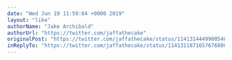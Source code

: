 ```yaml
---
date: "Wed Jun 19 11:59:04 +0000 2019"
layout: "like"
authorName: "Jake Archibald"
authorUrl: "https://twitter.com/jaffathecake"
originalPost: "https://twitter.com/jaffathecake/status/1141314449900548096"
inReplyTo: "https://twitter.com/jaffathecake/status/1141311871657676800"
---
```

